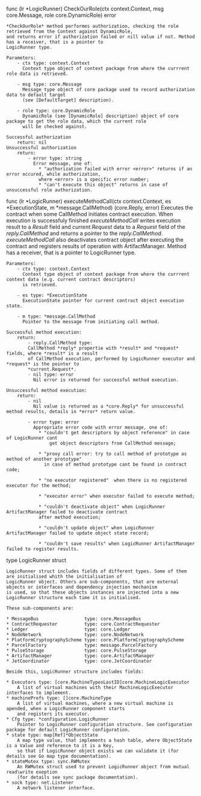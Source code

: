 func (lr *LogicRunner) CheckOurRole(ctx context.Context, msg core.Message, role core.DynamicRole) error

	*CheckOurRole* method performes authorization, checking the role retrieved from the Context against DynamicRole, 
	and returns error if authorization failed or nill value if not. Method has a receiver, that is a pointer to 
	LogicRunner type.

	Parameters:
		- ctx type: context.Context
		  Context type object of context package from where the currrent role data is retrieved.

		- msg type: core.Message
		  Message type object of core package used to record authorization data to default target 
		  (see [DefaultTarget] description).

		- role type: core.DynamicRole
		  DynamicRole (see [DynamicRole] description) object of core package to get the role data, which the current role 
		  will be checked against.

	Successful authorization
		return: nil
	Unsuccessful authorization
		return:
			- error type: string 
			  Error message, one of:
				* "authorization failed with error <error>" returns if an error occured, while authorization, 
				where <error> is a specific error number;
				* "can't execute this object" returns in case of unsuccessful role authorization.

func (lr *LogicRunner) executeMethodCall(ctx context.Context, es *ExecutionState, m *message.CallMethod) (core.Reply, error)
	Executes the contract when some CallMethod initiates contract execution. 
	When execution is successfuly finished *executeMethodCall* writes execution result to a *Result* field 
	and *current.Request* data to a *Request* field of the *reply.CallMethod* and returns a pointer to the 
	*reply.CallMethod*. *executeMethodCall* also deactivates contract object after executing the contract 
	and registers results of operation with ArtifactManager. Method has a receiver, that is a pointer to LogicRunner type.

	Parameters:
		- ctx type: context.Context
		  Context type object of context package from where the currrent context data (e.g. current contract descriptors) 
		  is retrieved.

		- es type: *ExecutionState
		  ExecutionState pointer for current contract object execution state.
		  
		- m type: *message.CallMethod
		  Pointer to the message from initiating call method. 

	Successful method execution:
		return: 
			- reply.CallMethod type:    
			CallMethod *reply* propertie with *result* and *request* fields, where *result* is a result 
			of CallMethod execution, performed by LogicRunner executor and *request* is the pointer to 
			*current.Request*.
			- nil type: error 
			  Nil error is returned for successful method execution.	
	
	Unsuccessful method execution:
		return:
			- nil 
			  Nil value is returned as a *core.Reply* for unsuccessful method results, details in *error* return value. 
			
			- error type: error 
			  Appropriate error code with error message, one of:
				* "couldn't get descriptors by object reference" in case of LogicRunner cant 
					get object descriptors from CallMethod message; 
		
				* "proxy call error: try to call method of prototype as method of another prototype" 
				  in case of method prototype cant be found in contract code;

				* "no executor registered"	when there is no registered executor for the method;

				* "executor error" when executor failed to execute method;
				
				* "couldn't deactivate object" when LogicRunner ArtifactManager failed to deactivate contract 
				after method execution; 
				
				* "couldn't update object" when LogicRunner ArtifactManager failed to update object state record;
				
				* "couldn't save results" when LogicRunner ArtifactManager failed to register results.


type LogicRunner struct

	LogicRunner struct includes fields of different types. Some of them are initialised whith the initialisation of 
	LogicRunner object. Others are sub-components, that are external objects or interfaces and dependency injection mechanism
	is used, so that these objects instances are injected into a new LogicRunner structure each time it is initialised.

	These sub-components are:

	* MessageBus                 type: core.MessageBus                 
	* ContractRequester          type: core.ContractRequester          
	* Ledger                     type: core.Ledger                     
	* NodeNetwork                type: core.NodeNetwork                
	* PlatformCryptographyScheme type: core.PlatformCryptographyScheme 
	* ParcelFactory              type: message.ParcelFactory           
	* PulseStorage               type: core.PulseStorage               
	* ArtifactManager            type: core.ArtifactManager            
	* JetCoordinator 			 type: core.JetCoordinator

	Beside this, LogicRunner structure includes fields:

	* Executors type: [core.MachineTypesLastID]core.MachineLogicExecutor
		A list of virtual machines with their MachineLogicExecutor interfaces to implement. 
	* machinePrefs type: []core.MachineType
		A list of virtual machines, where a new virtual machine is apended, when a LogicRunner component starts 
		and registers its executor.  
	* Cfg type: *configuration.LogicRunner
		Pointer to LogicRunner configuration structure. See configuration package for default LogicRunner configuration.
	* state type: map[Ref]*ObjectState
		A map type value, that implements a hash table, where ObjectState is a Value and reference to it is a Key,
		so that if LogicRunner object exists we can validate it (for details see Go map type documentation).
	* stateMutex type: sync.RWMutex
		An RWMutex struct used to prevent LogicRunner object from mutual read\write exeption 
		(for details see sync package documentation).  
	* sock type: net.Listener
		A network listener interface. 
	